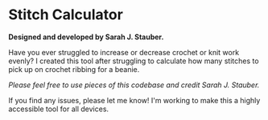 # Stitch Calculator

**Designed and developed by Sarah J. Stauber.**

Have you ever struggled to increase or decrease crochet or knit work evenly? I created this tool after struggling to calculate how many stitches to pick up on crochet ribbing for a beanie. 

_Please feel free to use pieces of this codebase and credit Sarah J. Stauber._

If you find any issues, please let me know! I'm working to make this a highly accessible tool for all devices.
